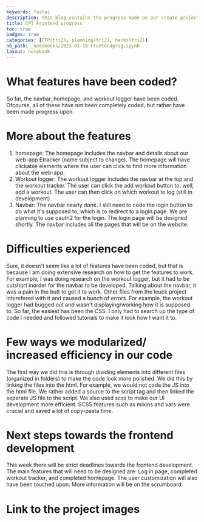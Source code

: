 ```yaml
---
keywords: fastai
description: this blog contains the progress made on our create project task, specifically the frontend. This blog will include the details on what features have been coded, how I coded them, and problems encountered on the way
title: CPT Frontend progress
toc: true
badges: true
categories: [CTP(tri2), planning(tri2), hacks(tri2)]
nb_path: _notebooks/2023-01-16-Frontendprog.ipynb
layout: notebook
---
```


<!--
#################################################
### THIS FILE WAS AUTOGENERATED! DO NOT EDIT! ###
#################################################
# file to edit: _notebooks/2023-01-16-Frontendprog.ipynb
-->

<div class="container" id="notebook-container">
        
<div class="cell border-box-sizing text_cell rendered"><div class="inner_cell">
<div class="text_cell_render border-box-sizing rendered_html">
<h1 id="What-features-have-been-coded?">What features have been coded?<a class="anchor-link" href="#What-features-have-been-coded?"> </a></h1><p>So far, the navbar, homepage, and workout logger have been coded. Ofcourse, all of these have not been completely coded, but rather have been made progress upon.</p>

</div>
</div>
</div>
<div class="cell border-box-sizing text_cell rendered"><div class="inner_cell">
<div class="text_cell_render border-box-sizing rendered_html">
<h1 id="More-about-the-features">More about the features<a class="anchor-link" href="#More-about-the-features"> </a></h1><ol>
<li>homepage: The homepage includes the navbar and details about our web-app Etracker (name subject to change). The homepage will have clickable elements where the user can click to find more information about the web-app.</li>
<li>Workout logger: The workout logger includes the navbar at the top and the workout tracker. The user can click the add workout button to, well, add a workout. The user can then click on which workout to log (still in development).</li>
<li>Navbar: The navbar nearly done. I still need to code the login button to do what it's supposed to, which is to redirect to a login page. We are planning to use oauth2 for the login. The login page will be designed shortly. The navbar includes all the pages that will be on the website.</li>
</ol>

</div>
</div>
</div>
<div class="cell border-box-sizing text_cell rendered"><div class="inner_cell">
<div class="text_cell_render border-box-sizing rendered_html">
<h1 id="Difficulties-experienced">Difficulties experienced<a class="anchor-link" href="#Difficulties-experienced"> </a></h1><p>Sure, it doesn't seem like a lot of features have been coded, but that is because I am doing extensive research on how to get the features to work. For example, I was doing research on the workout logger, but it had to be cutshort inorder for the navbar to be developed. Talking about the navbar, it was a pain in the butt to get it to work. Other files from the leuck project interefered with it and caused a bunch of errors. For example, the workout logger had bugged out and wasn't displaying/working how it is supposed to. So far, the easiest has been the CSS. I only had to search up the type of code I needed and followed tutorials to make it look how I want it to.</p>

</div>
</div>
</div>
<div class="cell border-box-sizing text_cell rendered"><div class="inner_cell">
<div class="text_cell_render border-box-sizing rendered_html">
<h1 id="Few-ways-we-modularized/-increased-efficiency-in-our-code">Few ways we modularized/ increased efficiency in our code<a class="anchor-link" href="#Few-ways-we-modularized/-increased-efficiency-in-our-code"> </a></h1><p>The first way we did this is through dividing elements into different files (organized in folders) to make the code look more polished. We did this by linking the files into the html. For example, we would not code the JS into the html file. We rather added a source to the script tag and then linked the separate JS file to the script. We also used scss to make our UI development more efficient. SCSS features such as mixins and vars were crucial and saved a lot of copy-pasta time.</p>

</div>
</div>
</div>
<div class="cell border-box-sizing text_cell rendered"><div class="inner_cell">
<div class="text_cell_render border-box-sizing rendered_html">
<h1 id="Next-steps-towards-the-frontend-development">Next steps towards the frontend development<a class="anchor-link" href="#Next-steps-towards-the-frontend-development"> </a></h1><p>This week there will be strict deadlines towards the frontend development. The main features that will need to be designed are: Log in page, completed workout tracker, and completed homepage. The user customization will also have been touched upon. More information will be on the scrumboard.</p>

</div>
</div>
</div>
<div class="cell border-box-sizing text_cell rendered"><div class="inner_cell">
<div class="text_cell_render border-box-sizing rendered_html">
<h1 id="Link-to-the-project-images">Link to the project images<a class="anchor-link" href="#Link-to-the-project-images"> </a></h1>
</div>
</div>
</div>
</div>
 

